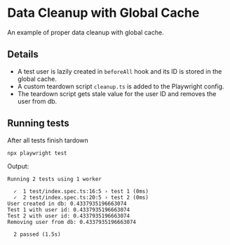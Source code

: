 # Data Cleanup with Global Cache

An example of proper data cleanup with global cache. 

## Details
- A test user is lazily created in `beforeAll` hook and its ID is stored in the global cache.
- A custom teardown script `cleanup.ts` is added to the Playwright config. 
- The teardown script gets stale value for the user ID and removes the user from db.

## Running tests
After all tests finish tardown 
```
npx playwright test
```
Output:
```
Running 2 tests using 1 worker

  ✓  1 test/index.spec.ts:16:5 › test 1 (0ms)
  ✓  2 test/index.spec.ts:20:5 › test 2 (0ms)
User created in db: 0.4337935196663074
Test 1 with user id: 0.4337935196663074
Test 2 with user id: 0.4337935196663074
Removing user from db: 0.4337935196663074

  2 passed (1.5s)
```
